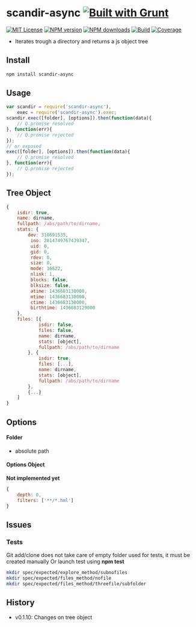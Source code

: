 # scandir-async [![Built with Grunt][grunt-img]](http://gruntjs.com/)

[![MIT License][license-img]][license-url] [![NPM version][npm-version-img]][npm-url] [![NPM downloads][npm-downloads-img]][npm-url] [![Build][travis-img]][travis-url] [![Coverage][coverall-img]][coverall-url]

* Iterates trough a directory and returns a js object tree

## Install

```bash
npm install scandir-async
```

## Usage

```javascript
var scandir = require('scandir-async'),
    exec = require('scandir-async').exec;
scandir.exec([folder], [options]).then(function(data){
    // Q.promise resolved
}, function(err){
    // Q.promise rejected
});
// or exposed
exec([folder], [options]).then(function(data){
    // Q.promise resolved
}, function(err){
    // Q.promise rejected
});
```

## Tree Object

```javascript
{
    isdir: true,
    name: dirname,
    fullpath: /abs/path/to/dirname,
    stats: {
        dev: 310691535,
         ino: 2814749767439347,
         uid: 0,
         gid: 0,
         rdev: 0,
         size: 0,
         mode: 16822,
         nlink: 1,
         blocks: false,
         blksize: false,
         atime: 1436683130000,
         mtime: 1436683130000,
         ctime: 1436683130000,
         birthtime: 1436683129000
    },
    files: [{
            isdir: false,
            files: false,
            name: dirname,
            stats: [object],
            fullpath: /abs/path/to/dirname
        }, {
            isdir: true,
            files: [...],
            name: dirname,
            stats: [object],
            fullpath: /abs/path/to/dirname
        },
        {...}
    ]
}
```

## Options

#### Folder

- absolute path

#### Options Object

**Not implemented yet**

```javascript
{
    depth: 0,
    filters: ['**/*.hml']
}
```

## Issues

### Tests

Git add/clone does not take care of empty folder used for tests, it must be created manually
Or launch test using **npm test**

```bash
mkdir spec/expected/explore_method/subnofiles
mkdir spec/expected/files_method/nofile
mkdir spec/expected/files_method/threefile/subfolder
```

## History

- v0.1.10: Changes on tree object

[grunt-img]: https://cdn.gruntjs.com/builtwith.png
[license-img]: http://img.shields.io/badge/license-MIT-blue.svg?style=flat-square
[license-url]: LICENSE-MIT

[coverall-url]: https://coveralls.io/r/sixertoy/scandir-async
[coverall-img]: https://img.shields.io/coveralls/sixertoy/scandir-async.svg?style=flat-square

[travis-url]: https://travis-ci.org/sixertoy/scandir-async
[travis-img]: http://img.shields.io/travis/sixertoy/scandir-async.svg?style=flat-square

[npm-url]: https://npmjs.org/package/generator-gruntproject
[npm-version-img]: http://img.shields.io/npm/v/scandir-async.svg?style=flat-square
[npm-downloads-img]: http://img.shields.io/npm/dm/scandir-async.svg?style=flat-square
